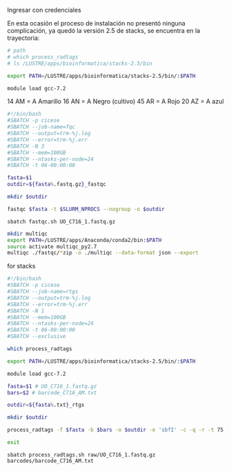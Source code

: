 Ingresar con credenciales

En esta ocasión el proceso de instalación no presentó ninguna complicación, ya quedó la versión 2.5 de stacks, se encuentra en la trayectoria:

```bash
# path
# which process_radtags
# ls /LUSTRE/apps/bioinformatica/stacks-2.5/bin 

export PATH=/LUSTRE/apps/bioinformatica/stacks-2.5/bin/:$PATH

module load gcc-7.2
```



  14 AM = A Amarillo
     16 AN = A Negro (cultivo)
     45 AR = A Rojo
     20 AZ = A azul

```bash
#!/bin/bash
#SBATCH -p cicese
#SBATCH --job-name=fqc 
#SBATCH --output=trm-%j.log 
#SBATCH --error=trm-%j.err 
#SBATCH -N 3
#SBATCH --mem=100GB
#SBATCH --ntasks-per-node=24 
#SBATCH -t 06-00:00:00

fasta=$1
outdir=${fasta%.fastq.gz}_fastqc

mkdir $outdir

fastqc $fasta -t $SLURM_NPROCS --nogroup -o $outdir
```

`sbatch fastqc.sh UO_C716_1.fastq.gz`

```bash
mkdir multiqc
export PATH=/LUSTRE/apps/Anaconda/conda2/bin:$PATH
source activate multiqc_py2.7
multiqc ./fastqc/*zip -o ./multiqc --data-format json --export
```



for stacks

```bash
#!/bin/bash
#SBATCH -p cicese
#SBATCH --job-name=rtgs 
#SBATCH --output=trm-%j.log 
#SBATCH --error=trm-%j.err 
#SBATCH -N 1
#SBATCH --mem=100GB
#SBATCH --ntasks-per-node=24 
#SBATCH -t 06-00:00:00 
#SBATCH --exclusive

which process_radtags

export PATH=/LUSTRE/apps/bioinformatica/stacks-2.5/bin/:$PATH

module load gcc-7.2

fasta=$1 # UO_C716_1.fastq.gz
bars=$2 # barcode_C716_AM.txt

outdir=${fasta%.txt}_rtgs

mkdir $outdir

process_radtags -f $fasta -b $bars -o $outdir -e 'sbfI' -c -q -r -t 75

exit

```

`sbatch process_radtags.sh raw/UO_C716_1.fastq.gz barcodes/barcode_C716_AM.txt`



